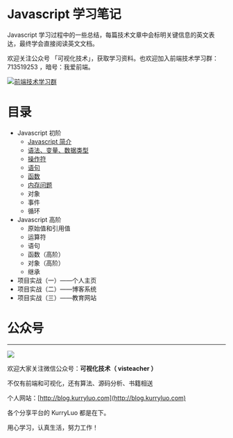 # Javascript 学习笔记
Javascript 学习过程中的一些总结，每篇技术文章中会标明关键信息的英文表达，最终学会直接阅读英文文档。

欢迎关注公众号 「可视化技术」，获取学习资料。也欢迎加入前端技术学习群：713519253 ，暗号：我爱前端。

<a target="_blank" href="//shang.qq.com/wpa/qunwpa?idkey=c0832ea75b91c3820af1e8b7ec42b97def2497280283fdad6b10c7cbbd5d089d"><img border="0" src="http://pub.idqqimg.com/wpa/images/group.png" alt="前端技术学习群" title="前端技术学习群"></a>

# 目录
- Javascript 初阶
  - [Javascript 简介](./sections/Javascript%20初阶/javascript%20简介.md)
  - [语法、变量、数据类型](./sections/Javascript%20初阶/语法、变量、数据类型.md)
  - [操作符](./sections/Javascript%20初阶/操作符.md)
  - [语句](./sections/Javascript%20初阶/语句.md)
  - [函数](./sections/Javascript%20初阶/函数.md)
  - [内存问题](./sections/Javascript%20初阶/内存问题.md)
  - 对象
  - 事件
  - 循环
- Javascript 高阶
  - 原始值和引用值
  - 运算符
  - 语句
  - 函数（高阶）
  - 对象（高阶）
  - 继承
- 项目实战（一）——个人主页
- 项目实战（二）——博客系统
- 项目实战（三）——教育网站

# 公众号
---
![](https://user-gold-cdn.xitu.io/2018/8/28/16580e5417d2716a?w=258&h=258&f=jpeg&s=27042)

欢迎大家关注微信公众号：**可视化技术（ visteacher ）**

不仅有前端和可视化，还有算法、源码分析、书籍相送

个人网站：[http://blog.kurryluo.com](http://blog.kurryluo.com)

各个分享平台的 KurryLuo 都是在下。

用心学习，认真生活，努力工作！
